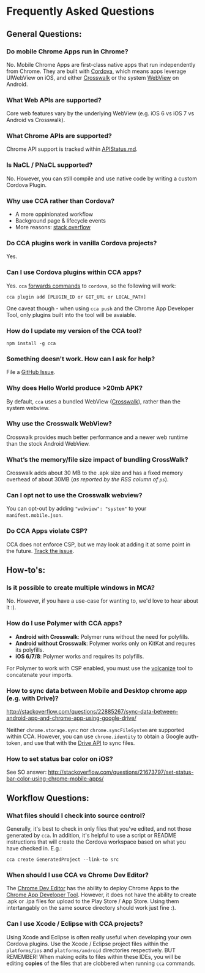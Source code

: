 # Frequently Asked Questions

## General Questions:
### Do mobile Chrome Apps run in Chrome?

No. Mobile Chrome Apps are first-class native apps that run independently from Chrome. They are built with [Cordova](https://cordova.apache.org/), which means apps leverage UIWebView on iOS, and either [Crosswalk](https://crosswalk-project.org) or the system [WebView](http://developer.android.com/reference/android/webkit/WebView.html) on Android.


### What Web APIs are supported?

Core web features vary by the underlying WebView (e.g. iOS 6 vs iOS 7 vs Android vs Crosswalk).


### What Chrome APIs are supported?

Chrome API support is tracked within [APIStatus.md](https://github.com/MobileChromeApps/mobile-chrome-apps/blob/master/docs/APIStatus.md).


### Is NaCL / PNaCL supported?

No. However, you can still compile and use native code by writing a custom Cordova Plugin.


### Why use CCA rather than Cordova?

- A more oppinionated workflow
- Background page & lifecycle events
- More reasons: [stack overflow](http://stackoverflow.com/questions/21684414/reasons-for-porting-a-cordova-app-to-a-mobile-chrome-app/)


### Do CCA plugins work in vanilla Cordova projects?

Yes.


### Can I use Cordova plugins within CCA apps?
Yes. `cca` [forwards commands](http://stackoverflow.com/questions/21886407/chrome-cordova-app-plugin-access/) to `cordova`, so the following will work:

    cca plugin add [PLUGIN_ID or GIT_URL or LOCAL_PATH]
    
One caveat though - when using `cca push` and the Chrome App Developer Tool, only plugins built into the tool will be avaiable.


### How do I update my version of the CCA tool?

    npm install -g cca


### Something doesn't work. How can I ask for help?

File a [GitHub Issue](https://github.com/MobileChromeApps/mobile-chrome-apps/issues).


### Why does Hello World produce >20mb APK?

By default, `cca` uses a bundled WebView ([Crosswalk](https://crosswalk-project.org)), rather than the system webview.


### Why use the Crosswalk WebView?

Crosswalk provides much better performance and a newer web runtime than the stock Android WebView.


### What’s the memory/file size impact of bundling CrossWalk?

Crosswalk adds about 30 MB to the .apk size and has a fixed memory overhead of about 30MB (_as reported by the RSS column of `ps`_).


### Can I opt not to use the Crosswalk webview?

You can opt-out by adding `"webview": "system"` to your `manifest.mobile.json`.


### Do CCA Apps violate CSP?

CCA does not enforce CSP, but we may look at adding it at some point in the future. [Track the issue](https://github.com/MobileChromeApps/mobile-chrome-apps/issues/73).


## How-to's:

### Is it possible to create multiple windows in MCA?

No. However, if you have a use-case for wanting to, we'd love to hear about it :).


### How do I use Polymer with CCA apps?

* __Android with Crosswalk__: Polymer runs without the need for polyfills.
* __Android without Crosswalk__: Polymer works only on KitKat and requres its polyfills.
* __iOS 6/7/8__: Polymer works and requires its polyfills.

For Polymer to work with CSP enabled, you must use the [volcanize](http://www.polymer-project.org/articles/concatenating-web-components.html) tool to concatenate your imports.


### How to sync data between Mobile and Desktop chrome app (e.g. with Drive)?

http://stackoverflow.com/questions/22885267/sync-data-between-android-app-and-chrome-app-using-google-drive/

Neither `chrome.storage.sync` nor `chrome.syncFileSystem` are supported within CCA. However, you can use `chrome.identity` to obtain a Google auth-token, and use that with the [Drive API](https://developers.google.com/drive/web/quickstart/quickstart-js) to sync files.


### How to set status bar color on iOS?

See SO answer: http://stackoverflow.com/questions/21673797/set-status-bar-color-using-chrome-mobile-apps/


## Workflow Questions:

### What files should I check into source control?

Generally, it's best to check in only files that you've edited, and not those generated by `cca`. In addition, it's helpful to use a script or README instructions that will create the Cordova workspace based on what you have checked in. E.g.:

    cca create GeneratedProject --link-to src
    
### When should I use CCA vs Chrome Dev Editor?

The [Chrome Dev Editor](https://chrome.google.com/webstore/detail/chrome-dev-editor-develop/pnoffddplpippgcfjdhbmhkofpnaalpg) has the ability to deploy Chrome Apps to the [Chrome App Developer Tool](https://github.com/MobileChromeApps/chrome-app-developer-tool/). However, it does not have the ability to create .apk or .ipa files for upload to the Play Store / App Store. Using them intertangably on the same source directory should work just fine :).


### Can I use Xcode / Eclipse with CCA projects?

Using Xcode and Eclipse is often really useful when developing your own Cordova plugins. Use the Xcode / Eclipse project files within the `platforms/ios` and `platforms/android` directories respectively. BUT REMEMBER! When making edits to files within these IDEs, you will be editing __copies__ of the files that are clobbered when running `cca` commands.
